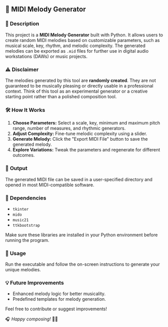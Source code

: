 ## 🎵 MIDI Melody Generator

### 📌 **Description**
This project is a **MIDI Melody Generator** built with Python. It allows users to create random MIDI melodies based on customizable parameters, such as musical scale, key, rhythm, and melodic complexity. The generated melodies can be exported as `.mid` files for further use in digital audio workstations (DAWs) or music projects.

### ⚠️ **Disclaimer**
The melodies generated by this tool are **randomly created**. They are not guaranteed to be musically pleasing or directly usable in a professional context. Think of this tool as an experimental generator or a creative starting point rather than a polished composition tool.

### 🛠️ **How It Works**
1. **Choose Parameters:** Select a scale, key, minimum and maximum pitch range, number of measures, and rhythmic generators.
2. **Adjust Complexity:** Fine-tune melodic complexity using a slider.
3. **Generate Melody:** Click the "Export MIDI File" button to save the generated melody.
4. **Explore Variations:** Tweak the parameters and regenerate for different outcomes.

### 📂 **Output**
The generated MIDI file can be saved in a user-specified directory and opened in most MIDI-compatible software.

### 🚀 **Dependencies**
- `tkinter`
- `mido`
- `music21`
- `ttkbootstrap`

Make sure these libraries are installed in your Python environment before running the program.

### 📖 **Usage**
Run the executable and follow the on-screen instructions to generate your unique melodies.

### 💡 **Future Improvements**
- Enhanced melody logic for better musicality.
- Predefined templates for melody generation.

Feel free to contribute or suggest improvements!

🎧 *Happy composing!* 🎹✨

